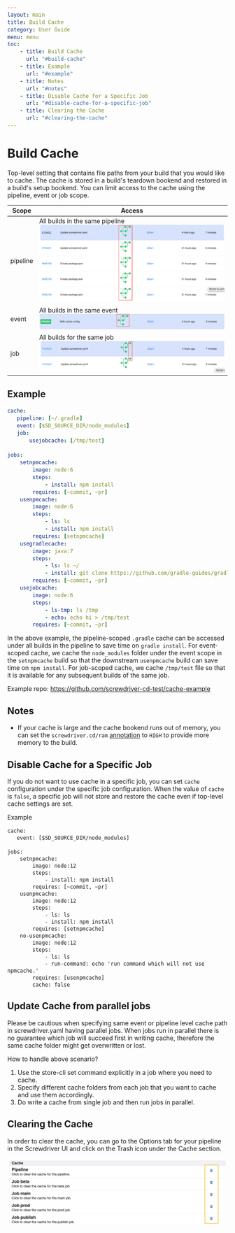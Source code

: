 ```yaml
---
layout: main
title: Build Cache
category: User Guide
menu: menu
toc:
    - title: Build Cache
      url: "#build-cache"
    - title: Example
      url: "#example"
    - title: Notes
      url: "#notes"
    - title: Disable Cache for a Specific Job
      url: "#disable-cache-for-a-specific-job"
    - title: Clearing the Cache
      url: "#clearing-the-cache"
---
```

# Build Cache
Top-level setting that contains file paths from your build that you would like to cache. The cache is stored in a build's teardown bookend and restored in a build's setup bookend. You can limit access to the cache using the pipeline, event or job scope.

| Scope  | Access |
|---|---|
| pipeline  | All builds in the same pipeline ![pipeline-scope](../assets/pipeline-scope.png)  |
| event  | All builds in the same event ![event-scope](../assets/event-scope.png) |
| job  | All builds for the same job ![job-scope](../assets/job-scope.png) |

## Example

```yaml
cache:
   pipeline: [~/.gradle]
   event: [$SD_SOURCE_DIR/node_modules]
   job:
       usejobcache: [/tmp/test]

jobs:
    setnpmcache:
        image: node:6
        steps:
            - install: npm install
        requires: [~commit, ~pr]
    usenpmcache:
        image: node:6
        steps:
            - ls: ls
            - install: npm install
        requires: [setnpmcache]
    usegradlecache:
        image: java:7
        steps:
            - ls: ls ~/
            - install: git clone https://github.com/gradle-guides/gradle-site-plugin.git && cd gradle-site-plugin && ./gradlew build
        requires: [~commit, ~pr]
    usejobcache:
        image: node:6
        steps:
            - ls-tmp: ls /tmp
            - echo: echo hi > /tmp/test
        requires: [~commit, ~pr]
```

In the above example, the pipeline-scoped `.gradle` cache can be accessed under all builds in the pipeline to save time on `gradle install`. For event-scoped cache, we cache the `node_modules` folder under the event scope in the `setnpmcache` build so that the downstream `usenpmcache` build can save time on `npm install`. For job-scoped cache, we cache `/tmp/test` file so that it is available for any subsequent builds of the same job.

Example repo: <https://github.com/screwdriver-cd-test/cache-example>

## Notes
- If your cache is large and the cache bookend runs out of memory, you can set the `screwdriver.cd/ram` [annotation](./annotations) to `HIGH` to provide more memory to the build.

## Disable Cache for a Specific Job
If you do not want to use cache in a specific job, you can set `cache` configuration under the specific job configuration.
When the value of `cache` is `false`, a specific job will not store and restore the cache even if top-level cache settings are set.

Example
```
cache:
   event: [$SD_SOURCE_DIR/node_modules]

jobs:
    setnpmcache:
        image: node:12
        steps:
            - install: npm install
        requires: [~commit, ~pr]
    usenpmcache:
        image: node:12
        steps:
            - ls: ls
            - install: npm install
        requires: [setnpmcache]
    no-usenpmcache:
        image: node:12
        steps:
            - ls: ls
            - run-command: echo 'run command which will not use npmcache.'
        requires: [usenpmcache]
        cache: false
```

## Update Cache from parallel jobs

Please be cautious when specifying same event or pipeline level cache path in screwdriver.yaml having parallel jobs. 
When jobs run in parallel there is no guarantee which job will succeed first in writing cache, therefore the 
same cache folder might get overwritten or lost.

How to handle above scenario? 
1. Use the store-cli set command explicitly in a job where you need to cache.
2. Specify different cache folders from each job that you want to cache and use them accordingly. 
3. Do write a cache from single job and then run jobs in parallel. 

## Clearing the Cache
In order to clear the cache, you can go to the Options tab for your pipeline in the Screwdriver UI and click on the Trash icon under the Cache section.

![Clear cache](../assets/clear-cache.png)

